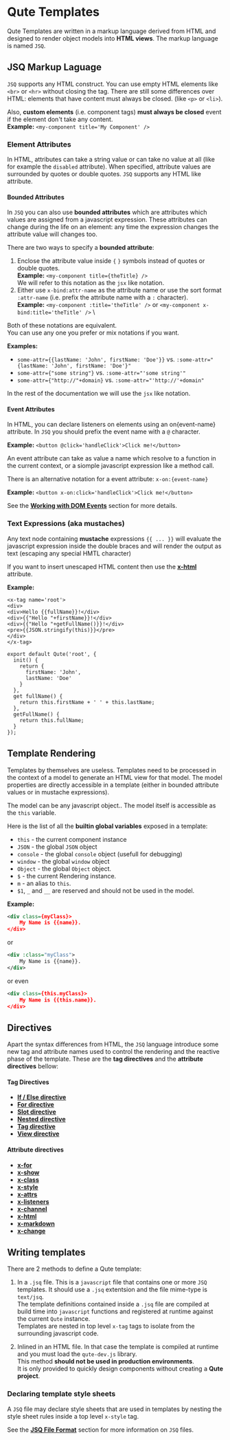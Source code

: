 # Qute Templates

Qute Templates are written in a markup language derived from HTML and designed to render object models into **HTML views**. The markup language is named `JSQ`.

## JSQ Markup Laguage

`JSQ` supports any HTML construct. You can use empty HTML elements like `<br>` or `<hr>` without closing the tag. There are still some differences over HTML: elements that have content must always be closed. (like `<p>` or `<li>`).

Also, **custom elements** (i.e. component tags) **must always be closed** event if the element don't take any content.  \
**Example:** `<my-component title='My Component' />`


### Element Attributes

In HTML, attributes can take a string value or can take no value at all (like for example the `disabled` attribute). When specified, attribute values are surrounded by quotes or double quotes. `JSQ` supports any HTML like attribute.

#### Bounded Attributes

In `JSQ` you can also use **bounded attributes** which are attributes which values are assigned from a javascript expression. These attributes can change during the life on an element: any time the expression changes the attribute value will changes too.

There are two ways to specify a **bounded attribute**:

1. Enclose the attribute value inside `{` `}` symbols instead of quotes or double quotes.  \
  **Example:** `<my-component title={theTitle} />`   \
  We will refer to this notation as the `jsx` like notation.
2. Either use `x-bind:attr-name` as the attribute name or use the sort format `:attr-name` (i.e. prefix the attribute name with a `:` character). \
  **Example:** `<my-component :title='theTitle' />`  or `<my-component x-bind:title='theTitle' />` \

Both of these notations are equivalent.  \
You can use any one you prefer or mix notations if you want.

**Examples:**

* `some-attr={{lastName: 'John', firstName: 'Doe'}}` vs. `:some-attr="{lastName: 'John', firstName: 'Doe'}"`
* `some-attr={"some string"}` vs. `:some-attr="'some string'"`
* `some-attr={"http://"+domain}` vs. `:some-attr="'http://'+domain"`

In the rest of the documentation we will use the `jsx` like notation.

#### Event Attributes

In HTML, you can declare listeners on elements using an on{event-name} attribute. In `JSQ` you should prefix the event name with a `@` character.

**Example:** `<button @click='handleClick'>Click me!</button>`

An event attribute can take as value a name which resolve to a function in the current context, or a siomple javascript expression like a method call.

There is an alternative notation for a event attribute: `x-on:{event-name}`

**Example:** `<button x-on:click='handleClick'>Click me!</button>`

See the **[Working with DOM Events](#/model/events)** section for more details.


### Text Expressions (aka mustaches)

Any text node containing **mustache** expressions `{{ ... }}` will evaluate the javascript expression inside the  double braces and will render the output as text (escaping any special HMTL character)

If you want to insert unescaped HTML content then use the **[x-html](#/attributes/x-html)** attribute.

**Example:**

```jsq-norun
<x-tag name='root'>
<div>
<div>Hello {{fullName}}!</div>
<div>{{"Hello "+firstName}}!</div>
<div>{{"Hello "+getFullName()}}!</div>
<pre>{{JSON.stringify(this)}}</pre>
</div>
</x-tag>

export default Qute('root', {
  init() {
    return {
      firstName: 'John',
      lastName: 'Doe'
    }
  },
  get fullName() {
    return this.firstName + ' ' + this.lastName;
  },
  getFullName() {
    return this.fullName;
  }
});
```

## Template Rendering

Templates by themselves are useless. Templates need to be processed in the context of a model to generate an HTML view for that model. The model properties are directly accessible in a template (either in bounded attribute values or in mustache expressions).

The model can be any javascript object.. The model itself is accessible as the `this` variable.

Here is the list of all the **builtin global variables** exposed in a template:

* `this` - the current component instance
* `JSON` - the global `JSON` object
* `console` - the global `console` object (usefull for debugging)
* `window` - the global `window` object
* `Object` - the global `Object` object.
* `$` - the current Rendering instance.
* `m` - an alias to `this`.
* `$1`, `_` and `__` are reserved and should not be used in the model.

**Example:**
```xml
<div class={myClass}>
	My Name is {{name}}.
</div>
```

or

```xml
<div :class="myClass">
	My Name is {{name}}.
</div>
```

or even

```xml
<div class={this.myClass}>
	My Name is {{this.name}}.
</div>
```


## Directives

Apart the syntax differences from HTML, the `JSQ` language introduce some new tag and attribute names used to control the rendering and the reactive phase of the template. These are the **tag directives** and the **attribute directives** bellow:

#### Tag Directives

* **[If / Else directive](#/directives/if)**
* **[For directive](#/directives/for)**
* **[Slot directive](#/directives/slot)**
* **[Nested directive](#/directives/nested)**
* **[Tag directive](#/directives/tag)**
* **[View directive](#/directives/view)**

#### Attribute directives

* **[x-for](#/attributes/x-for)**
* **[x-show](#/attributes/x-show)**
* **[x-class](#/attributes/x-class)**
* **[x-style](#/attributes/x-style)**
* **[x-attrs](#/attributes/x-attrs)**
* **[x-listeners](#/attributes/x-listeners)**
* **[x-channel](#/attributes/x-channel)**
* **[x-html](#/attributes/x-html)**
* **[x-markdown](#/attributes/x-markdown)**
* **[x-change](#/attributes/x-change)**


## Writing templates

There are 2 methods to define a Qute template:

1. In a `.jsq` file. This is a `javascript` file that contains one or more `JSQ` templates. It should use a `.jsq` extentsion and the file mime-type is `text/jsq`.  \
The template definitions contained inside a `.jsq` file are compiled at build time into `javascript` functions and registered at runtime against the current `Qute` instance.   \
Templates are nested in top level `x-tag` tags to isolate from the surrounding javascript code.

2. Inlined in an HTML file. In that case the template is compiled at runtime and you must load the `qute-dev.js` library.  \
This method **should not be used in production environments**.  \
It is only provided to quickly design components without creating a **Qute project**.

### Declaring template style sheets

A `JSQ` file may declare style sheets that are used in templates by nesting the style sheet rules inside a top level `x-style` tag.


See the **[JSQ File Format](#/advanced/jsq)** section for more information on `JSQ` files.
